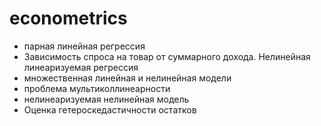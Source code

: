 # econometrics
- парная линейная регрессия
- Зависимость спроса на товар от суммарного дохода. Нелинейная линеаризуемая регрессия
- множественная линейная и нелинейная модели
- проблема мультиколлинеарности
- нелинеаризуемая нелинейная модель
- Оценка гетероскедастичности остатков 
